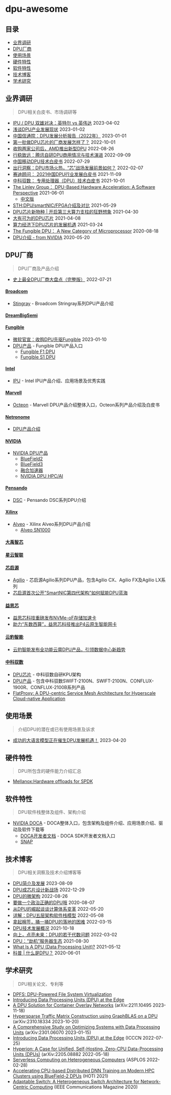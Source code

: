 # dpu-awesome

## 目录

- [业界调研](#业界调研)
- [DPU厂商](#DPU厂商)
- [使用场景](#使用场景)
- [硬件特性](#硬件特性)
- [软件特性](#软件特性)
- [技术博客](#技术博客)
- [学术研究](#学术研究)

## 业界调研
> DPU相关白皮书、市场调研等

- [IPU / DPU 双雄对决：英特尔 vs 英伟达](https://mp.weixin.qq.com/s/ZauOISSt5YyrWP8oryBZXQ) 2023-04-02
- [浅谈DPU产业发展现状](https://mp.weixin.qq.com/s/00TyQArhdkWO_rELQEbaFg) 2023-01-02
- [中国信通院：DPU发展分析报告（2022年）](http://www.caict.ac.cn/kxyj/qwfb/ztbg/202301/t20230110_413879.htm) 2023-01-01
- [第一批做DPU芯片的厂商发展怎样了？](https://mp.weixin.qq.com/s/AFdDozQoxJWlOM5l00JnMg) 2022-10-01
- [收购两家公司后，AMD推出新型DPU](https://mp.weixin.qq.com/s/bKamlR7jifWxsXQNx8RpRA) 2022-08-26
- [行稳致远：腾讯自研DPU商用情况与技术演进](https://mp.weixin.qq.com/s/cSjluFJVlrWYJCJpQmTGnA) 2022-09-09
- [中国移动DPU技术白皮书](https://mp.weixin.qq.com/s/TM6WpiJLnwV1lgWxDzg2DA) 2022-07-29
- [出行洞察：DPU市场火热，“芯”战场发展前景如何？]( https://www.sohu.com/a/521211586_621617) 2022-02-07
- [赛迪顾问： 2021中国DPU行业发展白皮书](https://microsite-wx-industries.nvidia.cn/Uploads/20211209/61b1809e68fba.pdf) 2021-11-09
- [中科驭数： 专用处理器（DPU）技术白皮书](https://www.yusur.tech/zkls/pdf/DPU-whitepaper-v1.0-final-21.pdf) 2021-10-01
- [The Linley Group： DPU-Based Hardware Acceleration: A Software Perspective](https://www.linleygroup.com/uploads/nvidia-doca-white-paper.pdf) 2021-06-01
	- [中文版](https://microsite-wx-industries.nvidia.cn/Uploads/20210802/61079ecfe23bc.pdf)
- [STH:DPU/smartNIC/FPGA介绍及对比](https://www.servethehome.com/dpu-vs-smartnic-sth-nic-continuum-framework-for-discussing-nic-types/) 2021-05-29
- [DPU芯片新物种 | 开启第三大算力支柱的狂野想象](https://zhuanlan.zhihu.com/p/368962002) 2021-04-30
- [大有可为的DPU芯片](https://www.rabee-alwan.com/s/electronic_components/23/42002.shtml) 2021-04-08
- [算力经济下DPU芯片的发展机遇](https://www.sohu.com/a/457162002_632967) 2021-03-24
- [The Fungible DPU： A New Category of Microprocessor](https://www.fungible.com/wp-content/uploads/2020/08/WP0027.00.02020818-The-Fungible-DPU-A-New-Category-of-Microprocessor.pdf) 2020-08-18
- [DPU介绍 - from NVIDIA](https://blogs.nvidia.com/blog/2020/05/20/whats-a-dpu-data-processing-unit/) 2020-05-20

## DPU厂商 
> DPU厂商及产品介绍

- [史上最全DPU厂商大盘点（完整版）](https://mp.weixin.qq.com/s/HcY9IkX85zplzVUzljYIyg) 2022-07-21

#### [Broadcom](https://www.broadcom.com/)
- [Stingray](https://docs.broadcom.com/doc/PS250-PB) - Broadcom Stringray系列DPU产品介绍

#### [DreamBigSemi](https://dreambigsemi.com/)

#### [Fungible](https://www.fungible.com/)
- [微软官宣：收购DPU先驱Fungible](https://mp.weixin.qq.com/s/_gXuvIGXV1Lhq-Zp5rVJxA) 2023-01-10
- [DPU产品](https://www.fungible.com/product/dpu-platform/) - Fungible DPU产品入口
	- [Fungible F1 DPU](https://www.fungible.com/wp-content/uploads/2021/09/PB0028.02.12020914-Fungible-F1-Data-Processing-Unit.pdf)
	- [Fungible S1 DPU](https://www.fungible.com/wp-content/uploads/2021/09/PB0029.03.12020914-Fungible-S1-Data-Processing-Unit.pdf)

#### [Intel](https://www.intel.com/content/www/us/en/homepage.html)
- [IPU](https://www.intel.cn/content/www/cn/zh/products/network-io/smartnic.html) - Intel IPU产品介绍、应用场景及优秀实践

#### [Marvell](https://www.marvell.com/)
- [Octeon](https://www.marvell.com/products/data-processing-units.html) - Marvell DPU产品介绍整体入口，Octeon系列产品介绍及白皮书

#### [Netronome](https://www.netronome.com/)
- [DPU产品介绍](https://www.netronome.com/products/smartnic/overview/)

#### [NVIDIA](https://www.nvidia.cn/)
- [NVIDIA DPU产品](https://www.nvidia.com/en-us/networking/products/data-processing-unit/)
	- [BlueField2](https://www.nvidia.com/content/dam/en-zz/Solutions/Data-Center/documents/datasheet-nvidia-bluefield-2-dpu.pdf)
	- [BlueField3](https://www.nvidia.com/content/dam/en-zz/Solutions/Data-Center/documents/datasheet-nvidia-bluefield-3-dpu.pdf)
	- [融合加速器](https://www.nvidia.com/content/dam/en-zz/Solutions/gtcf21/converged-accelerator/pdf/datasheet.pdf)
    - [NVIDIA DPU HPC/AI](https://nowlab.cse.ohio-state.edu/static/media/workshops/presentations/exacomm23/NVIDIA_DPU_HPC_Networking_ISC23_Exacomm.pdf)

#### [Pensando](https://pensando.io/)
- [DSC](https://pensando.io/products/dsc/) - Pensando DSC系列DPU介绍

#### [Xilinx](https://www.xilinx.com/)
- [Alveo](https://www.xilinx.com/products/boards-and-kits/alveo.html) - Xilinx Alveo系列DPU产品介绍
	- [Alveo SN1000](https://www.xilinx.com/applications/data-center/network-acceleration/alveo-sn1000.html)

#### [大禹智芯](https://dayudpu.com/)

#### [星云智联](http://www.nebula-matrix.com/)

#### [芯启源](https://www.corigine.com.cn/cn/index.html)
- [Agilio](https://www.corigine.com.cn/cn/smartnic.html) - 芯启源Agilio系列DPU产品，包含Agilio CX、Agilio FX及Agilio LX系列
- [芯启源首次公开"SmartNIC第四代架构"如何赋能DPU蓝海](https://www.prnasia.com/story/359933-1.shtml)

#### [益思芯](http://www.resnics.com/)
- [益思芯科技重磅发布NVMe-oF存储加速卡](http://www.resnics.com/news/yi-si-xin-ke-ji-zhong-bang-fa-bu-nvme-of-cun-chu-jia-su-ka)
- [助力“东数西算”，益思芯科技推出P4云原生智能网卡](http://www.resnics.com/news/zhu-li-dong-shu-xi-suan-yi-si-xin-ke-ji-zhi-nen-wang-ka-fang-an-zheng-shi-luo-di)

#### [云豹智能](https://www.jaguarmicro.com/)
- [云豹智能发布全功能云霄DPU产品，引领数据中心新趋势](https://www.jaguarmicro.com/n4.html)

#### [中科驭数](https://www.yusur.tech/zkls/zkys/index.html)
- [DPU芯片](https://www.yusur.tech/zkls/zkys/dpu_product.html) - 中科驭数自研KPU架构
- [DPU产品](https://www.yusur.tech/zkls/zkys/speed_product_01.html) - 包含中科驭数SWIFT-2100N、SWIFT-2100N、CONFLUX-1900R、CONFLUX-2100B系列产品
- [FlatProxy: A DPU-centric Service Mesh Architecture for Hyperscale Cloud-native Application](https://arxiv.org/abs/2312.01297)


## 使用场景
> 介绍DPU的潜在或已有使用场景及诉求

- [成功的大语言模型正在催生DPU发展机遇！](https://mp.weixin.qq.com/s/dF0BpG7VPeSd50RCRVnUXw) 2023-04-20

## 硬件特性 
> DPU所包含的硬件能力介绍汇总

- [Mellanox:Hardware offloads for SPDK](https://dqtibwqq6s6ux.cloudfront.net/download/events/2019-summit/10+SPDK+-+\(Mellanox\)+Hardware+offloads+for+SPDK.pdf)

## 软件特性
> DPU软件栈整体及组件、架构介绍
- [NVIDIA DOCA](https://developer.nvidia.com/networking/doca) - DOCA整体入口，包含架构及组件介绍、应用场景介绍、驱动及软件下载等
	- [DOCA开发者文档](https://docs.nvidia.com/doca/sdk/index.htm) - DOCA SDK开发者文档入口
	- [SNAP](https://network.nvidia.com/related-docs/solutions/SB_Mellanox_NVMe_SNAP.pdf)

## 技术博客

> DPU相关洞察及技术介绍博客等

- [DPU简介及发展](https://mp.weixin.qq.com/s/_28nL6X9DqdJZQ5x11UeIg)  2023-08-09
- [DPU成芯片设计新战场](https://mp.weixin.qq.com/s?__biz=MzkzMjQzNTQ1MA==&mid=2247561872&idx=5&sn=e72a345ebfc16af1fe76ee1c01f6233e&source=41#wechat_redirect) 2022-12-29
- [DPU的微架构](https://mp.weixin.qq.com/s/CDPeLgX9hAvIAyQePecolg)  2022-08-26
- [要做一个政治正确的DPU哦](https://zhuanlan.zhihu.com/p/550599378) 2020-08-07
- [从DPU的崛起谈谈计算体系变革](https://mp.weixin.qq.com/s/l_7EYBRRHyAkuh7HmnE1xQ) 2022-05-20
- [详解：DPU五层架构软件栈模型](https://mp.weixin.qq.com/s/Gy3OKNAnRwKx-AT1WNVloA) 2022-05-08
- [拿起棉签，捅一捅DPU的落地的困难](https://zhuanlan.zhihu.com/p/473102686) 2022-03-15
- [DPU技术发展概况](https://mp.weixin.qq.com/s?__biz=Mzg2NDgzNTQ4MA==&mid=2247656685&idx=2&sn=a19a71519121b467b3784bb11822ded1&source=41#wechat_redirect) 2021-10-18
- [向上，点亮未来：DPU的若干代数问题](https://mp.weixin.qq.com/s/qk0d7O9yuwNIZF-UD_07JA) 2022-03-02
- [DPU：“劫机”服务器生态](https://mp.weixin.qq.com/s/ktD0ARiTCwzrNnn8SlaqmQ)  2021-08-30
- [What Is A DPU (Data Processing Unit)?](https://premioinc.com/blogs/blog/what-is-a-dpu-data-processing-unit) 2021-05-12
- [科普 | 什么是DPU？](https://mp.weixin.qq.com/s/l8NaK_KX9MXjaD6QCjKAHA) 2020-06-01


## 学术研究
> DPU相关论文、专利等

- [DPFS: DPU-Powered File System Virtualization](https://animeshtrivedi.github.io/files/papers/2023-systor-dpfs.pdf)
- [Introducing Data Processing Units (DPU) at the Edge](https://www.researchgate.net/publication/363318700_Introducing_Data_Processing_Units_DPU_at_the_Edge_Invited)
- [A DPU Solution for Container Overlay Networks](https://arxiv.org/abs/2211.10495) (arXiv:2211.10495 2023-11-18)
- [Hypersparse Traffic Matrix Construction using GraphBLAS on a DPU](https://arxiv.org/abs/2310.18334) (arXiv:2310.18334 2023-10-20)
- [A Comprehensive Study on Optimizing Systems with Data Processing Units](https://arxiv.org/abs/2301.06070) (arXiv:2301.06070 2023-01-15)
- [Introducing Data Processing Units (DPU) at the Edge](https://ieeexplore.ieee.org/document/9868927) (ICCCN 2022-07-25)
- [Hyperion: A Case for Unified, Self-Hosting, Zero-CPU Data-Processing Units (DPUs)](https://arxiv.org/abs/2205.08882) (arXiv:2205.08882 2022-05-18)
- [Serverless Computing on Heterogeneous Computers](https://dl.acm.org/doi/10.1145/3503222.3507732) (ASPLOS 2022-02-28)
- [Accelerating CPU-based Distributed DNN Training on Modern HPC Clusters using BlueField-2 DPUs](https://ieeexplore.ieee.org/abstract/document/9547047) (HOTI 2021)
- [Adaptable Switch: A Heterogeneous Switch Architecture for Network-Centric Computing](https://ieeexplore.ieee.org/abstract/document/9311937) (IEEE Communications Magazine 2020)

